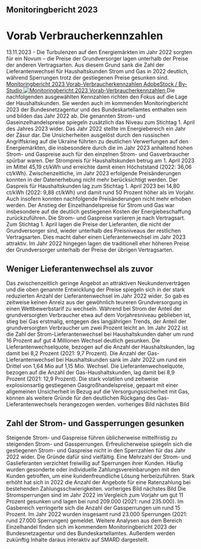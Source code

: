 





## Monitoringbericht 2023
# Vorab Verbraucherkennzahlen


13.11.2023 - Die Turbulenzen auf den Energiemärkten im Jahr 2022 sorgten für ein Novum – die Preise der Grundversorger lagen unterhalb der Preise der anderen Vertragsarten. Aus diesem Grund sank die Zahl der Lieferantenwechsel für Haushaltskunden Strom und Gas in 2022 deutlich, während Sperrungen trotz der gestiegenen Preise gesunken sind.
[ Monitoringbericht 2023 Vorab-Verbraucherkennzahlen AdobeStock / By-Studio ![Monitoringbericht 2023 Vorab-Verbraucherkennzahlen](https://www.smard.de/resource/image/211188/landscape_ratio2x1/1200/600/6fe418a25a1e5a2a2c8ab11750907d45/EC9D3DB366D7CD9957341F2408A5545A/adobestock-210284663-by-studio-gespiegelt.jpg) ](https://www.smard.de/resource/blob/211188/60b8e564096ca8f8cab708df954c5397/adobestock-210284663-by-studio-gespiegelt-data.jpg)
Die nachfolgenden ausgewählten Kennzahlen richten den Fokus auf die Lage der Haushaltskunden. Sie werden auch im kommenden Monitoringbericht 2023 der Bundesnetzagentur und des Bundeskartellamtes enthalten sein und bilden das Jahr 2022 ab. Die genannten Strom- und Gaseinzelhandelspreise spiegeln zusätzlich das Niveau zum Stichtag 1. April des Jahres 2023 wider.
Das Jahr 2022 stellte im Energiebereich ein Jahr der Zäsur dar. Die Unsicherheiten ausgelöst durch den russischen Angriffskrieg auf die Ukraine führten zu deutlichen Verwerfungen auf den Energiemärkten, die insbesondere durch die im Jahr 2023 anhaltend hohen Strom- und Gaspreise auch für den einzelnen Strom- und Gasverbraucher spürbar waren.
Der Strompreis für Haushaltskunden betrug am 1. April 2023 im Mittel 45,19 ct/kWh und erreichte damit einen Höchststand (2022: 36,06 ct/kWh). Zwischenzeitliche, im Jahr 2023 erfolgende Preisänderungen konnten in der Datenerhebung nicht mehr berücksichtigt werden. Der Gaspreis für Haushaltskunden lag zum Stichtag 1. April 2023 bei 14,80 ct/kWh (2022: 9,88 ct/kWh) und damit rund 50 Prozent höher als im Vorjahr. Auch insofern konnten nachfolgende Preisänderungen nicht mehr erhoben werden. Der Anstieg der Einzelhandelspreise für Strom und Gas war insbesondere auf die deutlich gestiegenen Kosten der Energiebeschaffung zurückzuführen. Die Strom- und Gaspreise variieren je nach Vertragsart. Zum Stichtag 1. April lagen die Preise der Lieferanten, die nicht der Grundversorger sind, wieder unterhalb des Preisniveaus der restlichen Vertragsarten. Dies macht daher einen Lieferantenwechsel im Jahr 2023 attraktiv. Im Jahr 2022 hingegen lagen die traditionell eher höheren Preise der Grundversorger unterhalb der Preise der übrigen Vertragsarten.
## Weniger Lieferantenwechsel als zuvor
Das zwischenzeitlich geringe Angebot an attraktiven Neukundenverträgen und die oben genannte Entwicklung der Preise spiegeln sich in der stark reduzierten Anzahl der Lieferantenwechsel im Jahr 2022 wider. So gab es zeitweise keinen Anreiz aus der gewöhnlich teureren Grundversorgung in einen Wettbewerbstarif zu wechseln. Während bei Strom der Anteil der grundversorgten Verbraucher etwa auf dem Vorjahresniveau geblieben ist, stieg bei Gas erstmalig, entgegen des langjährigen Trends, der Anteil der grundversorgten Verbraucher um zwei Prozent leicht an.
Im Jahr 2022 ist die Zahl der Strom-Lieferantenwechsel bei Haushaltskunden daher um rund 16 Prozent auf gut 4 Millionen Wechsel deutlich gesunken. Die Lieferantenwechselquote, bezogen auf die Anzahl der Haushaltskunden, lag damit bei 8,2 Prozent (2021: 9,7 Prozent). Die Anzahl der Gas-Lieferantenwechsel bei Haushaltskunden sank im Jahr 2022 um rund ein Drittel von 1,64 Mio auf 1,15 Mio. Wechsel. Die Lieferantenwechselquote, bezogen auf die Anzahl der Gas-Haushaltskunden, lag damit bei 8,9 Prozent (2021: 12,9 Prozent). Die stark volatilen und zeitweise explosionsartig gestiegenen Gasgroßhandelspreise, gepaart mit einer allgemeinen Unsicherheit in Bezug auf die Versorgungssicherheit mit Gas, können als weitere Gründe für den deutlichen Rückgang des Gas-Lieferantenwechsels herangezogen werden.
vorheriges Bild nächstes Bild
## Zahl der Strom- und Gassperrungen gesunken
Steigende Strom- und Gaspreise führen üblicherweise mittelfristig zu steigenden Strom- und Gassperrungen. Erfreulicherweise spiegeln sich die gestiegenen Strom- und Gaspreise nicht in den Sperrzahlen für das Jahr 2022 wider. Die Gründe dafür sind vielfältig. Eine Mehrzahl der Strom- und Gaslieferanten verzichtet freiwillig auf Sperrungen ihrer Kunden. Häufig wurden gesonderte oder individuelle Zahlungsvereinbarungen mit den Kunden getroffen, um eine kundenfreundliche Lösung herbeizuführen. Stark erhöht hat sich in 2022 die Anzahl der Angebote für eine Ratenzahlung bei bestehenden Zahlungsschwierigkeiten.
vorheriges Bild nächstes Bild
Die Stromsperrungen sind im Jahr 2022 im Vergleich zum Vorjahr um gut 11 Prozent gesunken und lagen bei rund 209.000 (2021: rund 235.000). Im Gasbereich verringerte sich die Anzahl der Gassperrungen um rund 15 Prozent. Im Jahr 2022 wurden insgesamt rund 23.000 Sperrungen (2021: rund 27.000 Sperrungen) gemeldet.
Weitere Analysen aus dem Bereich Einzelhandel finden sich im kommendem Monitoringbericht 2023 der Bundesnetzagentur und des Bundeskartellamtes. Außerdem werden zukünftig Inhalte daraus interaktiv auf SMARD dargestellt.






